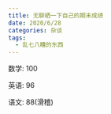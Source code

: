 ```yaml
---
title: 无聊晒一下自己的期末成绩
date: 2020/6/28
categories: 杂谈
tags:
  - 乱七八糟的东西
---
```

数学: 100

英语: 96

语文: 88(滑稽)
